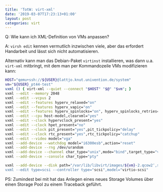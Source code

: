 ```yaml
---
title: 'TotW: virt-xml'
date: '2019-03-07T17:23:13+01:00'
layout: post
categories: virt
---
```


Q: Wie kann ich XML-Definition von VMs anpassen?

A: `virsh edit` kennen vermutlich inzwischen viele, aber das erfordert Handarbeit und lässt sich nicht automatisieren.

Alternativ kann man das Debian-Paket `virtinst` installieren, was dann u.a. `virt-xml` mitbringt, mit dem man per Kommandozeile VMs modifizieren kann:

```bash
HOST="qemu+ssh://${USER}@lattjo.knut.univention.de/system"
vm="${USER}_pt44-test"
vxml () { virt-xml --quiet --connect "$HOST" "$@" "$vm"; }
vxml --edit --memory 2048
vxml --edit --vcpus 2
vxml --edit --features hyperv_relaxed="on"
vxml --edit --features hyperv_vapic="on"
vxml --edit --features hyperv_spinlocks="on", hyperv_spinlocks_retries="8191"
vxml --edit --cpu host-model,clearxml="yes"
vxml --edit --clock hypervclock_present="yes"
vxml --edit --clock hpet_present="no"
vxml --edit --clock pit_present="yes",pit_tickpolicy="delay"
vxml --edit --clock rtc_present="yes",rtc_tickpolicy="catchup"
vxml --edit --video model="vga"
vxml --add-device --watchdog model="i6300esb",action="reset"
vxml --add-device --rng /dev/urandom
vxml --add-device --channel char_type="unix",mode="bind",target_type="virtio",name="org.qemu.guest_agent.0"
vxml --add-device --console char_type="pty"

vxml --add-device --disk path="/var/lib/libvirt/images/${vm}-2.qcow2″,size=100,cache="unsafe",bus="scsi",discard="unmap",driver_name="qemu",driver_type="qcow2"
vxml --edit type=scsi --controller type="scsi",model="virtio-scsi"
```

PS: Zumindest bei mit hat das Anlegen eines neues Storage Volumes über einen Storage Pool zu einem Traceback geführt.
